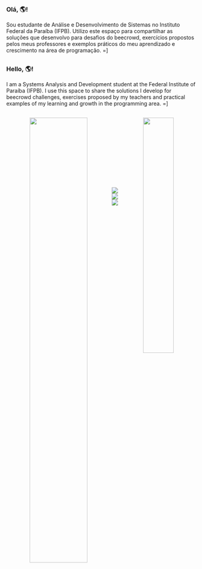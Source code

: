 ### Olá, 🌎!

Sou estudante de Análise e Desenvolvimento de Sistemas no Instituto Federal da Paraíba (IFPB). Utilizo este espaço para compartilhar as soluções que desenvolvo para desafios do beecrowd, exercícios propostos pelos meus professores e exemplos práticos do meu aprendizado e crescimento na área de programação. =]

##

### Hello, 🌎!

I am a Systems Analysis and Development student at the Federal Institute of Paraíba (IFPB). I use this space to share the solutions I develop for beecrowd challenges, exercises proposed by my teachers and practical examples of my learning and growth in the programming area. =]

##

<div align="center" style="margin-bottom:100px">
<img width=55% align="left" src="https://github-readme-streak-stats.herokuapp.com?user=JhenniferK&theme=radical&mode=weekly" />
<img width=40% align="right" src="https://github-readme-stats-git-main-rafaelalexandrino.vercel.app/api/top-langs/?username=JhenniferK&show_icons=true&theme=radical&layout=compact"/>
</div>

 &nbsp;
 &nbsp;
 &nbsp;
 &nbsp;
 &nbsp;
 &nbsp;
 &nbsp;
 &nbsp;
 &nbsp;

##

<div> 
  <a href = "https://instagram.com/jhenniferknc" target="_blank"><img src="https://img.shields.io/badge/-Instagram-%23E4405F?style=for-the-badge&logo=instagram&logoColor=white" target="_blank"></a>
  <a href = "mailto:jhenniferkelly4@gmail.com"><img src="https://img.shields.io/badge/-Gmail-%23333?style=for-the-badge&logo=gmail&logoColor=white" target="_blank"></a>
  <a href = "https://www.linkedin.com/in/jhennifer-kelly-870269258/" target="_blank"><img src="https://img.shields.io/badge/-LinkedIn-%230077B5?style=for-the-badge&logo=linkedin&logoColor=white" target="_blank"></a>
</div>
<!--
**JhenniferK/JhenniferK** is a ✨ _special_ ✨ repository because its `README.md` (this file) appears on your GitHub profile.

